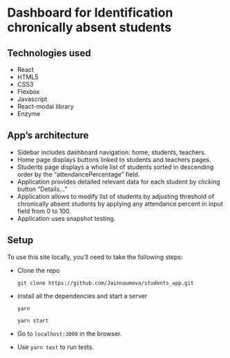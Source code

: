 # Dashboard for Identification chronically absent students
## Technologies used
* React
* HTML5
* CSS3
* Flexbox
* Javascript
* React-modal library
* Enzyme

## App’s architecture
* Sidebar includes dashboard navigation: home, students, teachers.
* Home page displays buttons linked to students and teachers pages.
* Students page displays a whole list of students sorted in descending order by the “attendancePercentage” field.
* Application provides detailed relevant data for each student by clicking button “Details...”
* Application allows to modify list of students by adjusting threshold of chronically absent students by applying any attendance percent in input field from 0 to 100.
* Application uses snapshot testing.

## Setup
To use this site locally, you’ll need to take the following steps:

* Clone the repo

    ```git clone https://github.com/Jainnaumova/students_app.git```

* Install all the dependencies and start a server

    ```yarn```

    ```yarn start```

* Go to `localhost:3000` in the browser.

* Use `yarn test` to run tests.
